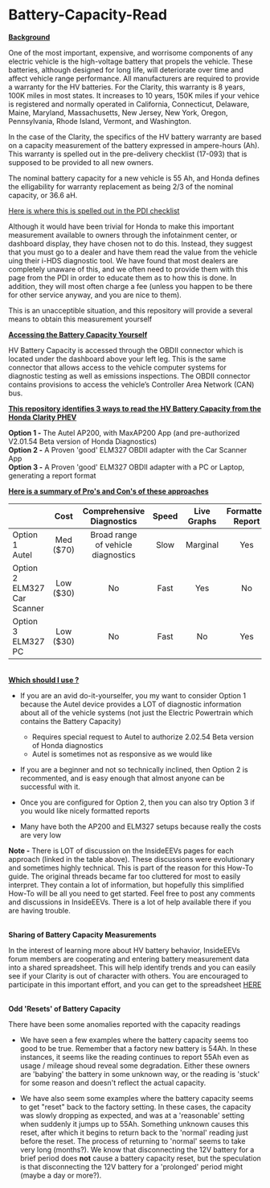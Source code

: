 # Battery-Capacity-Read
<ins>**Background**</ins>

One of the most important, expensive, and worrisome components of any electric vehicle is the high-voltage battery that propels the vehicle.  These batteries, although designed for long life, will deteriorate over time and affect vehicle range performance.  All manufacturers are required to provide a warranty for the HV batteries.  For the Clarity, this warranty is 8 years, 100K miles in most states.  It increases to 10 years, 150K miles if your vehice is registered and normally operated in California, Connecticut, Delaware, Maine, Maryland, Massachusetts, New Jersey, New York, Oregon, Pennsylvania, Rhode Island, Vermont, and Washington.

In the case of the Clarity, the specifics of the HV battery warranty are based on a capacity measurement  of the battery expressed in ampere-hours (Ah).  This warranty is spelled out in the pre-delivery checklist (17-093) that is supposed to be provided to all new owners.

The nominal battery capacity for a new vehicle is 55 Ah, and Honda defines the elligability for warranty replacement as being 2/3 of the nominal capacity, or 36.6 aH.

[Here is where this is spelled out in the PDI checklist](https://clarity-phev.github.io/Battery-Capacity-Read/Pre-Delivery_Checklist.png)

Although it would have been trivial for Honda to make this important measurement available to owners through the infotainment center, or dashboard display, they have chosen not to do this.  Instead, they suggest that you must go to a dealer and have them read the value from the vehicle uing their i-HDS diagnostic tool.  We have found that most dealers are completely unaware of this, and we often need to provide them with this page from the PDI in order to educate them as to how this is done.  In addition, they will most often charge a fee (unless you happen to be there for other service anyway, and you are nice to them).

This is an unacceptible situation, and this repository will provide a several means to obtain this measurement yourself

<ins>**Accessing the Battery Capacity Yourself**</ins>

HV Battery Capacity is accessed through the OBDII connector which is located under the dashboard above your left leg.  This is the same connector that allows access to the vehicle computer systems for diagnostic testing as well as emissions inspections.  The OBDII connector contains provisions to access the vehicle’s Controller Area Network (CAN) bus.
  

<ins>**This repository identifies 3 ways to read the HV Battery Capacity from the Honda Clarity PHEV**</ins>

**Option 1 -**  The Autel AP200, with MaxAP200 App (and pre-authorized V2.01.54 Beta version of Honda Diagnostics)<br>
**Option 2 -**  A Proven 'good' ELM327 OBDII adapter with the Car Scanner App<br>
**Option 3 -**  A Proven 'good' ELM327 OBDII adapter with a PC or Laptop, generating a report format<br>

<ins>**Here is a summary of Pro's and Con's of these approaches**</ins>

|     | Cost | Comprehensive<br>Diagnostics|Speed|Live<br>Graphs|Formatted<br>Report|How-To<br>Instructions|InsideEEVS<br>Discussion |
| :-- | :-: | :-: | :-: | :-: | :-: | :-: | :-: |
| Option 1<br>Autel  | Med ($70) | Broad range<br>of vehicle<br>diagnostics | Slow | Marginal | Yes | [Instructions](https://clarity-phev.github.io/Battery-Capacity-Read/AP200_Instructions.pdf) | [Discussions](https://www.insideevsforum.com/community/index.php?threads/read-battery-capacity-yourself-autel-ap200-breakthrough.9913/) |
| Option 2<br>ELM327<br>Car Scanner  | Low ($30) | No | Fast | Yes |  No  | [Instructions](https://clarity-phev.github.io/Battery-Capacity-Read/ELM_CarScanner_Instructions.pdf) |[Discussions](https://www.insideevsforum.com/community/index.php?threads/budget-battery-capacity-readout.10531/) |
| Option 3<br>ELM327<br>PC  | Low ($30) | No | Fast | No  |  Yes | [Instructions](https://clarity-phev.github.io/Battery-Capacity-Read/How%20to%20Use.pdf) |[Discussions](https://www.insideevsforum.com/community/index.php?threads/pc-based-electric-powertrain-report-battery-capacity.12220/) |

<br><ins>**Which should I use ?**</ins>

* If you are an avid do-it-yourselfer, you my want to consider Option 1 because the Autel device provides a LOT of diagnostic information about all of the vehicle systems (not just the Electric Powertrain which contains the Battery Capacity)
   * Requires special request to Autel to authorize 2.02.54 Beta version of Honda diagnostics
   * Autel is sometimes not as responsive as we would like
* If you are a beginner and not so technically inclined, then Option 2 is recommented, and is easy enough that almost anyone can be successful with it.
* Once you are configured for Option 2, then you can also try Option 3 if you would like nicely formatted reports

* Many have both the AP200 and ELM327 setups because really the costs are very low

**Note -** There is LOT of discussion on the InsideEEVs pages for each approach (linked in the table above).  These discussions were evolutionary and sometimes highly technical.  This is part of the reason for this How-To guide. The original threads became far too cluttered for most to easily interpret.  They contain a lot of information, but hopefully this simplified How-To will be all you need to get started.  Feel free to post any comments and discussions in InsideEEVs.  There is a lot of help available there if you are having trouble.

<br>**Sharing of Battery Capacity Measurements**

In the interest of learning more about HV battery behavior, InsideEEVs forum members are cooperating and entering battery measurement data into a shared spreadsheet.  This will help identify trends and you can easily see if your Clarity is out of character with others.  You are encouraged to participate in this important effort, and you can get to the spreadsheet [HERE](https://docs.google.com/spreadsheets/d/1LHtqVuPzHUDXmX1jiHOQIpT_YiGp9N-vnBOiSz96C2I/edit#gid=1710145002)

<br>**Odd 'Resets' of Battery Capacity**

There have been some anomalies reported with the capacity readings
* We have seen a few examples where the battery capacity seems too good to be true.  Remember that a factory new battery is 54Ah.  In these instances, it seems like the reading continues to report 55Ah even as usage / mileage shoud reveal some degradation.  Either these owners are 'babying' the battery in some unknown way, or the reading is 'stuck' for some reason and doesn't reflect the actual capacity.

* We have also seem some examples where the battery capacity seems to get "reset" back to the factory setting.  In these cases, the capacity was slowly dropping as expected, and was at a 'reasonable' setting when suddenly it jumps up to 55Ah.  Something unknown causes this reset, after which it begins to return back to the 'normal' reading just before the reset.  The process of returning to 'normal' seems to take very long (months?).  We know that disconnecting the 12V battery for a brief period does **not** cause a battery capacity reset, but the speculation is that disconnecting the 12V battery for a 'prolonged' period might (maybe a day or more?).
